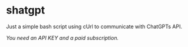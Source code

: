 # shatgpt

Just a simple bash script using cUrl to communicate with ChatGPTs API.

*You need an API KEY and a paid subscription.*